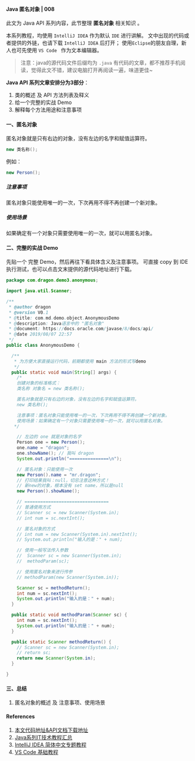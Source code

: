 #### Java 匿名对象 | 008

此文为 Java API 系列内容，此节整理 **匿名对象** 相关知识 。

本系列教程，均使用 ` IntelliJ IDEA ` 作为默认 `IDE`  进行讲解。
文中出现的代码或者提供的外链，也请下载 ` IntelliJ IDEA ` 后打开；
使用`Eclipse`的朋友自理，新人也可先使用 `VS Code ` 作为文本编辑器。


> 注意：java的源代码文件后缀均为 `.java` 
> 有代码的文章，都不推荐手机阅读，觉得此文不错，建议电脑打开再阅读一遍，味道更佳~

**Java API  系列文章安排分为3部分**：

1. 类的概述 及 API 方法列表及释义
2. 给一个完整的实战 Demo
3. 解释每个方法用途和注意事项

#### 一、匿名对象

匿名对象就是只有右边的对象，没有左边的名字和赋值运算符。

```java
new 类名称();
```

例如：

```java
new Person();
```

##### 注意事项

匿名对象只能使用唯一的一次，下次再用不得不再创建一个新对象。

##### 使用场景

如果确定有一个对象只需要使用唯一的一次，就可以用匿名对象。

#### 二、完整的实战 Demo

先贴一个 完整 Demo，然后再往下看具体含义及注意事项。
可直接 copy 到 IDE 执行测试，也可以点击文末提供的源代码地址进行下载。

```java
package com.dragon.demo3.anonymous;

import java.util.Scanner;

/**
 * @author dragon
 * @version V0.1
 * @title: com.md.demo.object.AnonymousDemo
 * @description: Java语言中的 "匿名对象"
 * @document: https://docs.oracle.com/javase/8/docs/api/
 * @date 2019/08/07 22:57
 */
public class AnonymousDemo {

  /**
   * 为方便大家直接运行代码，前期都使用 main 方法的形式写demo
   */
  public static void main(String[] args) {
    /*
    创建对象的标准格式：
    类名称 对象名 = new 类名称();

    匿名对象就是只有右边的对象，没有左边的名字和赋值运算符。
    new 类名称();

    注意事项：匿名对象只能使用唯一的一次，下次再用不得不再创建一个新对象。
    使用场景：如果确定有一个对象只需要使用唯一的一次，就可以用匿名对象。
   */

    // 左边的 one 就是对象的名字
    Person one = new Person();
    one.name = "dragon";
    one.showName(); // 我叫 dragon
    System.out.println("===============\n");

    // 匿名对象：只能使用一次
    new Person().name = "mr.dragon";
    // 打印结果我叫：null，切忌注意这种方式！
    // 新new的对象，根本没有 set name，所以是null
    new Person().showName();

    // ================================
    // 普通使用方式
    // Scanner sc = new Scanner(System.in);
    // int num = sc.nextInt();

    // 匿名对象的方式
    // int num = new Scanner(System.in).nextInt();
    // System.out.println("输入的是：" + num);

    // 使用一般写法传入参数
    //  Scanner sc = new Scanner(System.in);
    //  methodParam(sc);

    // 使用匿名对象来进行传参
    // methodParam(new Scanner(System.in));

    Scanner sc = methodReturn();
    int num = sc.nextInt();
    System.out.println("输入的是：" + num);
  }

  public static void methodParam(Scanner sc) {
    int num = sc.nextInt();
    System.out.println("输入的是：" + num);
  }

  public static Scanner methodReturn() {
    // Scanner sc = new Scanner(System.in);
    // return sc;
    return new Scanner(System.in);
  }

}

```


#### 三、总结

1. 匿名对象的概述 及 注意事项、使用场景

#### References

1. [本文代码地址&API文档下载地址](https://github.com/mr-dragon/java-basic-demo)
2. [Java系列IT技术教程汇总](http://mp.weixin.qq.com/mp/homepage?__biz=MzAwMTE2MzA1Mg==&hid=3)
3. [IntelliJ IDEA 简体中文专题教程](https://github.com/judasn/IntelliJ-IDEA-Tutorial)
4. [VS Code 基础教程](https://mp.weixin.qq.com/s/E2uhf2a6TAPHTxltkq-9hw)
